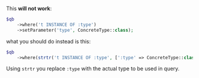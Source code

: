 This **will not work**:

```php
$qb
    ->where('t INSTANCE OF :type')
    ->setParameter('type', ConcreteType::class);
```

what you should do instead is this:

```php
$qb
    ->where(strtr('t INSTANCE OF :type', [':type' => ConcreteType::class]));
```

Using `strtr` you replace `:type` with the actual type to be used in query.
